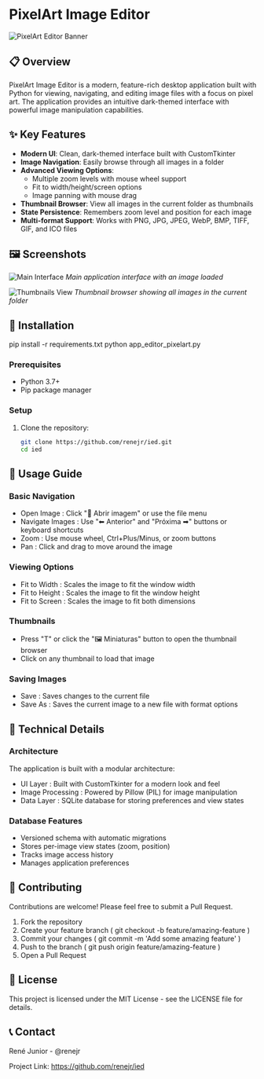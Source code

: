 # PixelArt Image Editor

![PixelArt Editor Banner](https://raw.githubusercontent.com/renejr/ied/main/docs/images/banner.png)

## 📋 Overview

PixelArt Image Editor is a modern, feature-rich desktop application built with Python for viewing, navigating, and editing image files with a focus on pixel art. The application provides an intuitive dark-themed interface with powerful image manipulation capabilities.

## ✨ Key Features

- **Modern UI**: Clean, dark-themed interface built with CustomTkinter
- **Image Navigation**: Easily browse through all images in a folder
- **Advanced Viewing Options**:
  - Multiple zoom levels with mouse wheel support
  - Fit to width/height/screen options
  - Image panning with mouse drag
- **Thumbnail Browser**: View all images in the current folder as thumbnails
- **State Persistence**: Remembers zoom level and position for each image
- **Multi-format Support**: Works with PNG, JPG, JPEG, WebP, BMP, TIFF, GIF, and ICO files

## 🖼️ Screenshots

![Main Interface](https://raw.githubusercontent.com/renejr/ied/main/docs/images/main_interface.png)
*Main application interface with an image loaded*

![Thumbnails View](https://raw.githubusercontent.com/renejr/ied/main/docs/images/thumbnails.png)
*Thumbnail browser showing all images in the current folder*

## 🚀 Installation
pip install -r requirements.txt
python app_editor_pixelart.py

### Prerequisites
- Python 3.7+
- Pip package manager

### Setup

1. Clone the repository:
   ```bash
   git clone https://github.com/renejr/ied.git
   cd ied
   ```
## 🔧 Usage Guide
### Basic Navigation
- Open Image : Click "📂 Abrir imagem" or use the file menu
- Navigate Images : Use "⬅ Anterior" and "Próxima ➡" buttons or keyboard shortcuts
- Zoom : Use mouse wheel, Ctrl+Plus/Minus, or zoom buttons
- Pan : Click and drag to move around the image
### Viewing Options
- Fit to Width : Scales the image to fit the window width
- Fit to Height : Scales the image to fit the window height
- Fit to Screen : Scales the image to fit both dimensions
### Thumbnails
- Press "T" or click the "🖼 Miniaturas" button to open the thumbnail browser
- Click on any thumbnail to load that image
### Saving Images
- Save : Saves changes to the current file
- Save As : Saves the current image to a new file with format options
## 🧩 Technical Details
### Architecture
The application is built with a modular architecture:

- UI Layer : Built with CustomTkinter for a modern look and feel
- Image Processing : Powered by Pillow (PIL) for image manipulation
- Data Layer : SQLite database for storing preferences and view states
### Database Features
- Versioned schema with automatic migrations
- Stores per-image view states (zoom, position)
- Tracks image access history
- Manages application preferences
## 🤝 Contributing
Contributions are welcome! Please feel free to submit a Pull Request.

1. Fork the repository
2. Create your feature branch ( git checkout -b feature/amazing-feature )
3. Commit your changes ( git commit -m 'Add some amazing feature' )
4. Push to the branch ( git push origin feature/amazing-feature )
5. Open a Pull Request
## 📄 License
This project is licensed under the MIT License - see the LICENSE file for details.

## 📞 Contact
René Junior - @renejr

Project Link: https://github.com/renejr/ied

